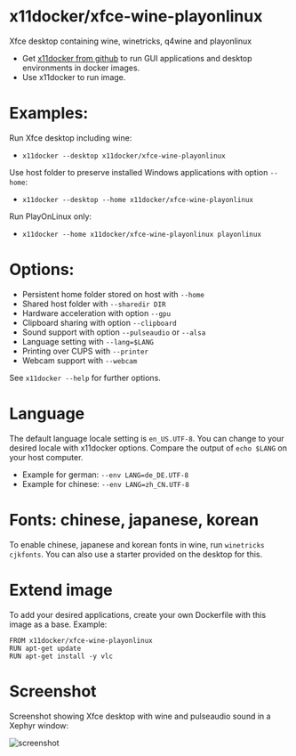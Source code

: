 # x11docker/xfce-wine-playonlinux

Xfce desktop containing wine, winetricks, q4wine and playonlinux

 - Get [x11docker from github](https://github.com/mviereck/x11docker) to run GUI applications and desktop environments in docker images.
 - Use x11docker to run image. 

# Examples:
Run Xfce desktop including wine:
  - `x11docker --desktop x11docker/xfce-wine-playonlinux`

Use host folder to preserve installed Windows applications with option `--home`: 
  - `x11docker --desktop --home x11docker/xfce-wine-playonlinux`

Run PlayOnLinux only:
  - `x11docker --home x11docker/xfce-wine-playonlinux playonlinux`

# Options:
 - Persistent home folder stored on host with   `--home`
 - Shared host folder with                      `--sharedir DIR`
 - Hardware acceleration with option            `--gpu`
 - Clipboard sharing with option                `--clipboard`
 - Sound support with option                    `--pulseaudio` or `--alsa`
 - Language setting with                        `--lang=$LANG`
 - Printing over CUPS with                      `--printer`
 - Webcam support with                          `--webcam`
 
See `x11docker --help` for further options.

# Language
The default language locale setting is `en_US.UTF-8`. You can change to your desired locale with x11docker options. Compare the output of `echo $LANG` on your host computer.
 - Example for german: `--env LANG=de_DE.UTF-8`
 - Example for chinese: `--env LANG=zh_CN.UTF-8`
 
# Fonts: chinese, japanese, korean
To enable chinese, japanese and korean fonts in wine, run `winetricks cjkfonts`. You can also use a starter provided on the desktop  for this. 

# Extend image
To add your desired applications, create your own Dockerfile with this image as a base. Example:
```
FROM x11docker/xfce-wine-playonlinux
RUN apt-get update
RUN apt-get install -y vlc
```
 # Screenshot
 Screenshot showing Xfce desktop with wine and pulseaudio sound in a Xephyr window:
 
 ![screenshot](https://raw.githubusercontent.com/mviereck/x11docker/screenshots/screenshot-xfce-wine-playonlinux.png "xfce-wine-playonlinux desktop running in Xephyr window using x11docker")

